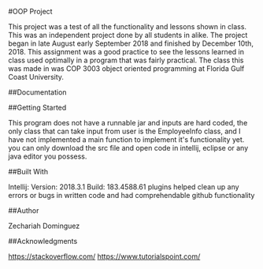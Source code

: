 #OOP Project

This project was a test of all the functionality and lessons shown in class. This was an independent project done by all students in alike. The project began in late August early September 2018 and finished by December 10th, 2018. This assignment was a good practice to see the lessons learned in class used optimally in a program that was fairly practical. The class this was made in was COP 3003 object oriented programming at Florida Gulf Coast University.

##Documentation

##Getting Started

This program does not have a runnable jar and inputs are hard coded, the only class that can take input from user is the EmployeeInfo class, and I have not implemented a main function to implement it's functionality yet. you can only download the src file and open code in intellij, eclipse or any java editor you possess.

##Built With

Intellij:
Version: 2018.3.1
Build: 183.4588.61
plugins helped clean up any errors or bugs in written code and had comprehendable github functionality

##Author

Zechariah Dominguez

##Acknowledgments

https://stackoverflow.com/
https://www.tutorialspoint.com/



